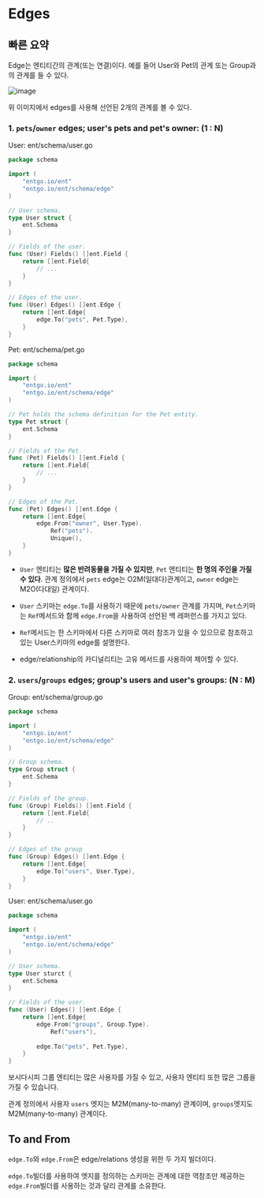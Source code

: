 # Edges

## 빠른 요약

Edge는 엔티티간의 관계(또는 연결)이다. 예를 들어 User와 Pet의 관계 또는 Group과의 관계를 들 수 있다.

![image](https://user-images.githubusercontent.com/113662725/233847996-78589f1f-120b-467f-a7a1-7a2595bce6cc.png)

위 이미지에서 edges를 사용해 선언된 2개의 관계를 볼 수 있다.

### 1. ```pets```/```owner``` edges; user's pets and pet's owner: (1 : N) 

User: ent/schema/user.go
```go
package schema

import (
    "entgo.io/ent"
    "entgo.io/ent/schema/edge"
)

// User schema.
type User struct {
    ent.Schema
}

// Fields of the user.
func (User) Fields() []ent.Field {
    return []ent.Field{
        // ...
    }
}

// Edges of the user.
func (User) Edges() []ent.Edge {
    return []ent.Edge{
        edge.To("pets", Pet.Type),
    }
}
```

Pet: ent/schema/pet.go
```go
package schema

import (
    "entgo.io/ent"
    "entgo.io/ent/schema/edge"
)

// Pet holds the schema definition for the Pet entity.
type Pet struct {
    ent.Schema
}

// Fields of the Pet.
func (Pet) Fields() []ent.Field {
    return []ent.Field{
        // ...
    }
}

// Edges of the Pet.
func (Pet) Edges() []ent.Edge {
    return []ent.Edge{
        edge.From("owner", User.Type).
            Ref("pets").
            Unique(),
    }
}
```

- ```User``` 엔티티는 **많은 반려동물을 가질 수 있지만**, ```Pet``` 엔티티는 **한 명의 주인을 가질 수 있다**. 
관계 정의에서 ```pets``` edge는 O2M(일대다)관계이고, ```owner``` edge는 M2O(다대일) 관계이다.

- ```User``` 스키마는 ```edge.To```를 사용하기 때문에 ```pets/owner``` 관계를 가지며,
```Pet```스키마는 ```Ref```메서드와 함께 ```edge.From```을 사용하여 선언된 백 레퍼런스를 가지고 있다.

- ```Ref```메서드는 한 스키마에서 다른 스키마로 여러 참조가 있을 수 있으므로 참조하고 있는 User스키마의 edge를 설명한다.

- edge/relationship의 카디널리티는 고유 메서드를 사용하여 제어할 수 있다.


### 2. ```users```/```groups``` edges; group's users and user's groups: (N : M)

Group: ent/schema/group.go
```go
package schema

import (
	"entgo.io/ent"
	"entgo.io/ent/schema/edge"
)

// Group schema.
type Group struct {
	ent.Schema
}

// Fields of the group.
func (Group) Fields() []ent.Field {
	return []ent.Field{
		// ..
    }
}

// Edges of the group
func (Group) Edges() []ent.Edge {
	return []ent.Edge{
		edge.To("users", User.Type),
    }
}
```

User: ent/schema/user.go
```go
package schema

import (
	"entgo.io/ent"
	"entgo.io/ent/schema/edge"
)

// User schema.
type User sturct {
	ent.Schema
}

// Fields of the user.
func (User) Edges() []ent.Edge {
	return []ent.Edge{
		edge.From("groups", Group.Type).
			Ref("users"),
			
        edge.To("pets", Pet.Type),
    }
}
```

보시다시피 그룹 엔티티는 많은 사용자를 가질 수 있고, 사용자 엔티티 또한 많은 그룹을 가질 수 있습니다.

관계 정의에서 사용자 ```users``` 엣지는 M2M(many-to-many) 관계이며, ```groups```엣지도 M2M(many-to-many) 관계이다.


## To and From

```edge.To```와 ```edge.From```은 edge/relations 생성을 위한 두 가지 빌더이다.

```edge.To```빌더를 사용하여 엣지를 정의하는 스키마는 관계에 대한 역참조만 제공하는 ```edge.From```빌더를 사용하는 것과 달리 관계를 소유한다.

